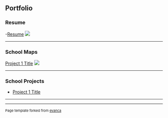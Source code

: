 ## Portfolio

### Resume
-[Resume](/saple_page)
<img src="images/dummy_thumbnbail.jpg?raw=true"/>

---

### School Maps 

[Project 1 Title](pdf/Lab_9_Map_2.pdf)
<img src="images/dummy_thumbnail.jpg?raw=true"/>

---


### School Projects

- [Project 1 Title](http://example.com/)


---




---
<p style="font-size:11px">Page template forked from <a href="https://github.com/evanca/quick-portfolio">evanca</a></p>
<!-- Remove above link if you don't want to attibute -->
